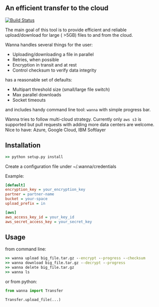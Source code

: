 An efficient transfer to the cloud
----------------------------------
[![Build Status](https://travis-ci.org/piotrpawlaczek/wanna-transfer.svg?branch=master)](https://travis-ci.org/piotrpawlaczek/wanna-transfer)

The main goal of this tool is to provide efficient and reliable upload/download
for large ( >5GB) files to and from the cloud.

Wanna handles several things for the user:

  * Uploading/downloading a file in parallel
  * Retries, when possible
  * Encryption in transit and at rest
  * Control checksum to verify data integrity

has a reasonable set of defaults:

  * Multipart threshold size (small/large file switch)
  * Max parallel downloads
  * Socket timeouts

and includes handy command line tool: `wanna` with simple progress bar.

Wanna tries to follow multi-cloud strategy.
Currently only `aws s3` is supported but pull requests with adding more data centers are welcome.
Nice to have: Azure, Google Cloud, IBM Softlayer

Installation
------------
```cmd
>> python setup.py install
```
Create a configuration file under ~/.wanna/credentials

Example:

```ini
[default]
encryption_key = your_encryption_key
partner = partner-name
bucket = your-space
upload_prefix = in

[aws]
aws_access_key_id = your_key_id
aws_secret_access_key = your_secret_key
```

Usage
-----
from command line:
```cmd
>> wanna upload big_file.tar.gz --encrypt --progress --checksum
>> wanna download big_file.tar.gz --decrypt --progress
>> wanna delete big_file.tar.gz
>> wanna ls
```
or from python:

```python
from wanna import Transfer

Transfer.upload_file(...)
```
